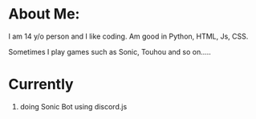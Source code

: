 # About Me:

I am 14 y/o person and I like coding. Am good in Python, HTML, Js, CSS. 

Sometimes I play games such as Sonic, Touhou and so on.....

# Currently

1) doing Sonic Bot using discord.js





